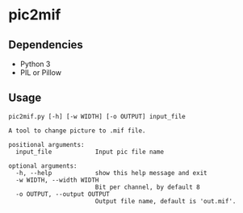 # pic2mif

## Dependencies
* Python 3
* PIL or Pillow

## Usage
```
pic2mif.py [-h] [-w WIDTH] [-o OUTPUT] input_file

A tool to change picture to .mif file.

positional arguments:
  input_file            Input pic file name

optional arguments:
  -h, --help            show this help message and exit
  -w WIDTH, --width WIDTH
                        Bit per channel, by default 8
  -o OUTPUT, --output OUTPUT
                        Output file name, default is 'out.mif'.
```
